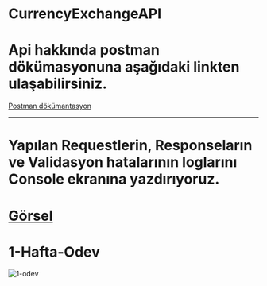 
# CurrencyExchangeAPI
# Api hakkında postman dökümasyonuna aşağıdaki linkten ulaşabilirsiniz. 

 [Postman dökümantasyon](https://documenter.getpostman.com/view/15763755/UzBvHPFe) 
 
---

# Yapılan Requestlerin, Responseların ve Validasyon hatalarının loglarını Console ekranına yazdırıyoruz.
# [Görsel](https://i.hizliresim.com/ike0dy2.png)

# 1-Hafta-Odev
![1-odev](https://user-images.githubusercontent.com/95723369/175775209-eb119b21-ef50-4650-9c8a-b07c1feea55b.jpg)
